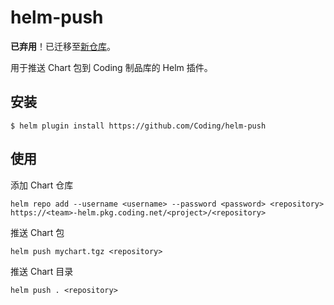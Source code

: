 # helm-push


**已弃用**！已迁移至[新仓库](https://coding-public.coding.net/public/helm-push/helm-push/git)。


用于推送 Chart 包到 Coding 制品库的 Helm 插件。

## 安装

```shell
$ helm plugin install https://github.com/Coding/helm-push
```

## 使用

添加 Chart 仓库
```shell
helm repo add --username <username> --password <password> <repository> https://<team>-helm.pkg.coding.net/<project>/<repository>
```

推送 Chart 包
```shell
helm push mychart.tgz <repository>
```

推送 Chart 目录
```shell
helm push . <repository>
```

